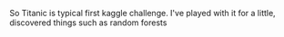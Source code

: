 So Titanic is typical first kaggle challenge. I've played with it for a little, discovered things such as random forests 
